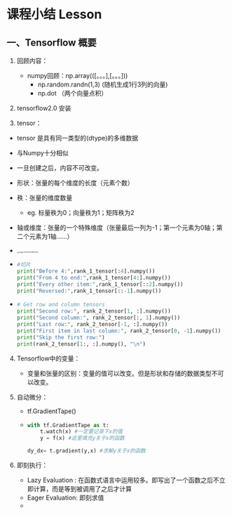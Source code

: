# 课程小结 Lesson 

## 一、Tensorflow 概要

1. 回顾内容：

   - numpy回顾：np.array(([。。。],[。。。]))
     - np.random.randn(1,3) (随机生成1行3列的向量)
     - np.dot （两个向量点积）

2.  tensorflow2.0 安装

3.  tensor：

   - tensor 是具有同一类型的(dtype)的多维数据

   - 与Numpy十分相似

   - 一旦创建之后，内容不可改变。

   - 形状：张量的每个维度的长度（元素个数）

   - 秩：张量的维度数量

     - eg. 标量秩为0；向量秩为1；矩阵秩为2

   - 轴或维度：张量的一个特殊维度（张量最后一列为-1；第一个元素为0轴；第二个元素为1轴……）

   - <img src="C:\Users\吴奕\AppData\Roaming\Typora\typora-user-images\image-20201110143817229.png" alt="image-20201110143817229" style="zoom: 25%;" />

   - ```python
     #切片
     print("Before 4:",rank_1_tensor[:4].numpy())
     print("From 4 to end:",rank_1_tensor[4:].numpy())
     print("Every other item:",rank_1_tensor[::2].numpy())
     print("Reversed:",rank_1_tensor[::-1].numpy())
     ```

   - ```python
     # Get row and column tensors
     print("Second row:", rank_2_tensor[1, :].numpy())
     print("Second column:", rank_2_tensor[:, 1].numpy())
     print("Last row:", rank_2_tensor[-1, :].numpy())
     print("First item in last column:", rank_2_tensor[0, -1].numpy())
     print("Skip the first row:")
     print(rank_2_tensor[1:, :].numpy(), "\n")
     ```

4. Tensorflow中的变量：

   - 变量和张量的区别：变量的值可以改变。但是形状和存储的数据类型不可以改变。

5. 自动微分：

   - tf.GradientTape()

   - ```python
     with tf.GradientTape as t:
         t.watch(x) #一定要记录下x的值
         y = f(x) #这里填充y关于x的函数
     
     dy_dx= t.gradient(y,x) #求解y关于x的函数
     ```

6. 即刻执行：

   - Lazy Evaluation : 在函数式语言中运用较多。即写出了一个函数之后不立即计算，而是等到被调用了之后才计算
   - Eager Evaluation: 即刻求值
   - 

